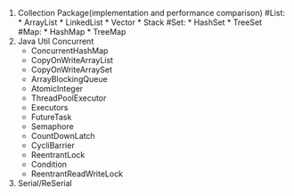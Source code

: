 1. Collection Package(implementation and performance comparison)
    #List: 
        * ArrayList
        * LinkedList
        * Vector
        * Stack
    #Set:
        * HashSet
        * TreeSet
    #Map:
        * HashMap
        * TreeMap
2. Java Util Concurrent
    * ConcurrentHashMap
    * CopyOnWriteArrayList
    * CopyOnWriteArraySet
    * ArrayBlockingQueue
    * AtomicInteger
    * ThreadPoolExecutor
    * Executors
    * FutureTask
    * Semaphore
    * CountDownLatch
    * CycliBarrier
    * ReentrantLock
    * Condition
    * ReentrantReadWriteLock
3. Serial/ReSerial

